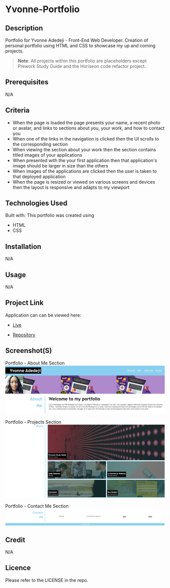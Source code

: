 # Yvonne-Portfolio

## Description
Portfolio for Yvonne Adedeji - Front-End Web Developer.
Creation of personal portfolio using HTML and CSS to showcase my up and coming projects. 

> **Note**: All projects within this portfolio are placeholders except Prework Study Guide and the Horiseon code refactor project.

## Prerequisites
N/A

## Criteria
* When the page is loaded the page presents your name, a recent photo or avatar, and links to sections about you, your work, and how to contact you
* When one of the links in the navigation is clicked then the UI scrolls to the corresponding section
* When viewing the section about your work then the section contains titled images of your applications
* When presented with the your first application then that application's image should be larger in size than the others
* When images of the applications are clicked then the user is taken to that deployed application
* When the page is resized or viewed on various screens and devices then the layout is responsive and adapts to my viewport
 
 ## Technologies Used
 Built with:
This portfolio was created using
* HTML
* CSS

## Installation
N/A

## Usage
N/A

## Project Link
Application can can be viewed here: 
* [Live](https://yvonnesarah.github.io/Yvonne-Portfolio/)

* [Repository](https://github.com/yvonnesarah/Yvonne-Portfolio)

## Screenshot(S)
Portfolio - About Me Section
![Screenshot](assets/images/about-me.png "Portfolio - About Me Section")

Portfolio - Projects Section
![Screenshot](assets/images/projects.png "Portfolio - Projects Section")

Portfolio - Contact Me Section
![Screenshot](assets/images/contact-me.png "Portfolio - Contact Me Section")

## Credit
N/A

## Licence
Please refer to the LICENSE in the repo.


